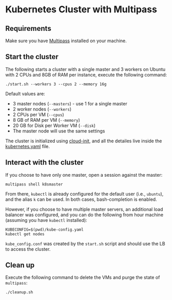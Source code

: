 # Kubernetes Cluster with Multipass

## Requirements

Make sure you have [Multipass](https://multipass.run/) installed on your machine.

## Start the cluster

The following starts a cluster with a single master and 3 workers on Ubuntu with 2 CPUs and 8GB of RAM per instance, execute the following command:

```bash=
./start.sh --workers 3 --cpus 2 --memory 16g
```

Default values are:

* 3 master nodes (`--masters`) - use 1 for a single master
* 2 worker nodes (`--workers`)
* 2 CPUs per VM (`--cpus`)
* 8 GB of RAM per VM (`--memory`)
* 20 GB for Disk per Worker VM (`--disk`)
* The master node will use the same settings

The cluster is initialized using [cloud-init](https://cloudinit.readthedocs.io/en/latest/), and all the detailes live inside the [kubernetes.yaml](./kubernetes.yaml) file.

## Interact with the cluster

If you choose to have only one master, open a session against the master:

```bash=
multipass shell k8smaster
```

From there, `kubectl` is already configured for the default user (i.e., `ubuntu`), and the alias `k` can be used. In both cases, bash-completion is enabled.

However, if you choose to have multiple master servers, an additional load balancer was configured, and you can do the following from hour machine (assuming you have `kubectl` installed):

```bash=
KUBECONFIG=$(pwd)/kube-config.yaml
kubectl get nodes
```

`kube_config.conf` was created by the `start.sh` script and should use the LB to access the cluster.

## Clean up

Execute the following command to delete the VMs and purge the state of `multipass`:

```bash=
./cleanup.sh
```
